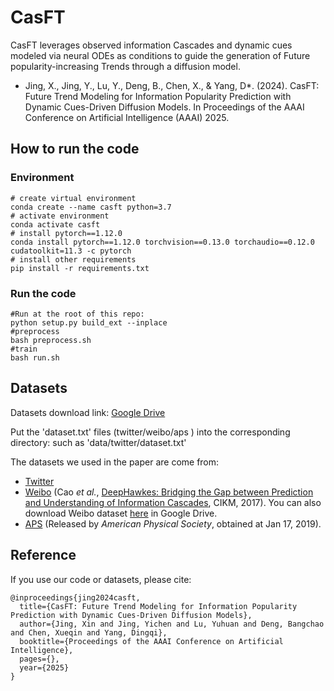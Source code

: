 # CasFT
CasFT leverages observed information Cascades and dynamic cues modeled via neural ODEs as conditions to guide the generation of Future popularity-increasing Trends through a diffusion model.
- Jing, X., Jing, Y., Lu, Y., Deng, B., Chen, X., & Yang, D*. (2024). CasFT: Future Trend Modeling for Information Popularity Prediction with Dynamic Cues-Driven Diffusion Models.
In Proceedings of the AAAI Conference on Artificial Intelligence (AAAI) 2025.

## How to run the code

### Environment

```shell
# create virtual environment
conda create --name casft python=3.7
# activate environment
conda activate casft
# install pytorch==1.12.0
conda install pytorch==1.12.0 torchvision==0.13.0 torchaudio==0.12.0 cudatoolkit=11.3 -c pytorch
# install other requirements
pip install -r requirements.txt
```

### Run the code
```shell
#Run at the root of this repo:
python setup.py build_ext --inplace
#preprocess
bash preprocess.sh
#train
bash run.sh
```

## Datasets
Datasets download link: [Google Drive](https://drive.google.com/file/d/1dGdIzyFiRVBsdTek2x5r7s7-fqKrJA_q/view?usp=drive_link)

Put the 'dataset.txt' files (twitter/weibo/aps ) into the corresponding directory: such as 'data/twitter/dataset.txt'

The datasets we used in the paper are come from:

- [Twitter](https://drive.google.com/file/d/1dGdIzyFiRVBsdTek2x5r7s7-fqKrJA_q/view?usp=drive_link )
- [Weibo](https://github.com/CaoQi92/DeepHawkes) (Cao *et al.*, [DeepHawkes: Bridging the Gap between 
Prediction and Understanding of Information Cascades](https://dl.acm.org/doi/10.1145/3132847.3132973), CIKM, 2017). You can also download Weibo dataset [here](https://drive.google.com/file/d/1fgkLeFRYQDQOKPujsmn61sGbJt6PaERF/view?usp=sharing) in Google Drive.  
- [APS](https://journals.aps.org/datasets) (Released by *American Physical Society*, obtained at Jan 17, 2019).  

## Reference
If you use our code or datasets, please cite:
```
@inproceedings{jing2024casft,
  title={CasFT: Future Trend Modeling for Information Popularity Prediction with Dynamic Cues-Driven Diffusion Models},
  author={Jing, Xin and Jing, Yichen and Lu, Yuhuan and Deng, Bangchao and Chen, Xueqin and Yang, Dingqi},
  booktitle={Proceedings of the AAAI Conference on Artificial Intelligence},
  pages={},
  year={2025}
}
```

